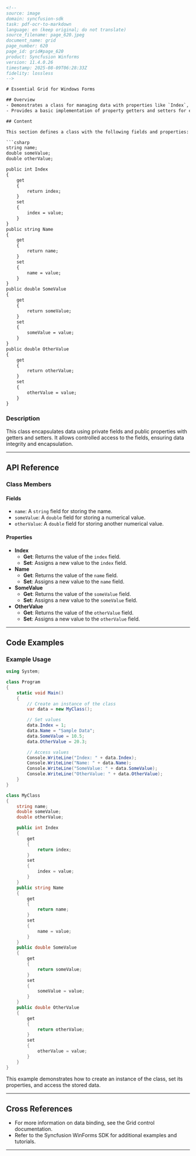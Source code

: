 ```html
<!--
source: image
domain: syncfusion-sdk
task: pdf-ocr-to-markdown
language: en (keep original; do not translate)
source_filename: page_620.jpeg
document_name: grid
page_number: 620
page_id: grid#page_620
product: Syncfusion Winforms
version: 11.4.0.26
timestamp: 2025-08-09T06:28:33Z
fidelity: lossless
-->

# Essential Grid for Windows Forms

## Overview
- Demonstrates a class for managing data with properties like `Index`, `Name`, `SomeValue`, and `OtherValue`.
- Provides a basic implementation of property getters and setters for encapsulation.

## Content

This section defines a class with the following fields and properties:

```csharp
string name;
double someValue;
double otherValue;

public int Index
{
    get
    {
        return index;
    }
    set
    {
        index = value;
    }
}
public string Name
{
    get
    {
        return name;
    }
    set
    {
        name = value;
    }
}
public double SomeValue
{
    get
    {
        return someValue;
    }
    set
    {
        someValue = value;
    }
}
public double OtherValue
{
    get
    {
        return otherValue;
    }
    set
    {
        otherValue = value;
    }
}
```

### Description

This class encapsulates data using private fields and public properties with getters and setters. It allows controlled access to the fields, ensuring data integrity and encapsulation.

---

## API Reference

### Class Members

#### Fields
- `name`: A `string` field for storing the name.
- `someValue`: A `double` field for storing a numerical value.
- `otherValue`: A `double` field for storing another numerical value.

#### Properties
- **Index**
  - **Get**: Returns the value of the `index` field.
  - **Set**: Assigns a new value to the `index` field.
- **Name**
  - **Get**: Returns the value of the `name` field.
  - **Set**: Assigns a new value to the `name` field.
- **SomeValue**
  - **Get**: Returns the value of the `someValue` field.
  - **Set**: Assigns a new value to the `someValue` field.
- **OtherValue**
  - **Get**: Returns the value of the `otherValue` field.
  - **Set**: Assigns a new value to the `otherValue` field.

---

## Code Examples

### Example Usage

```csharp
using System;

class Program
{
    static void Main()
    {
        // Create an instance of the class
        var data = new MyClass();

        // Set values
        data.Index = 1;
        data.Name = "Sample Data";
        data.SomeValue = 10.5;
        data.OtherValue = 20.3;

        // Access values
        Console.WriteLine("Index: " + data.Index);
        Console.WriteLine("Name: " + data.Name);
        Console.WriteLine("SomeValue: " + data.SomeValue);
        Console.WriteLine("OtherValue: " + data.OtherValue);
    }
}

class MyClass
{
    string name;
    double someValue;
    double otherValue;

    public int Index
    {
        get
        {
            return index;
        }
        set
        {
            index = value;
        }
    }
    public string Name
    {
        get
        {
            return name;
        }
        set
        {
            name = value;
        }
    }
    public double SomeValue
    {
        get
        {
            return someValue;
        }
        set
        {
            someValue = value;
        }
    }
    public double OtherValue
    {
        get
        {
            return otherValue;
        }
        set
        {
            otherValue = value;
        }
    }
}
```

This example demonstrates how to create an instance of the class, set its properties, and access the stored data.

---

## Cross References

- For more information on data binding, see the Grid control documentation.
- Refer to the Syncfusion WinForms SDK for additional examples and tutorials.

---

<!-- tags: [syncfusion, winforms, data management, encapsulation, properties, getters, setters] keywords: [Essential Grid, data class, property, getter, setter, field, encapsulation, string, double, index, name, numeric value] -->
```